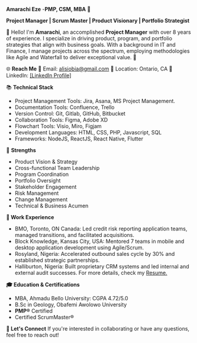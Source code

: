 **Amarachi Eze** -**PMP, CSM, MBA** 🌟

**Project Manager | Scrum Master | Product Visionary | Portfolio Strategist**

👋 Hello! I'm **Amarachi**, an accomplished **Project Manager** with over 8 years of experience. I specialize in driving product, program, and portfolio strategies that align with business goals. With a background in IT and Finance, I manage projects across the spectrum, employing methodologies like Agile and Waterfall to deliver exceptional value. 🚀

🌐 **Reach Me**
💌 Email: [alisiobia@gmail.com](mailto:alisiobia@gmail.com)
🏢 Location: Ontario, CA
🔗 LinkedIn: [[LinkedIn Profile]](https://www.linkedin.com/in/amarachi-eze-b8b13816/)

📚 **Technical Stack**

 * Project Management Tools: Jira, Asana, MS Project Management.          
 * Documentation Tools: Confluence, Trello               
 * Version Control: Git, Gitlab, GitHub, Bitbucket               
 * Collaboration Tools: Figma, Adobe XD               
 * Flowchart Tools: Visio, Miro, Figjam               
 * Development Languages: HTML, CSS, PHP, Javascript, SQL               
 * Frameworks: NodeJS, ReactJS, React Native, Flutter

🌟 **Strengths**
* Product Vision & Strategy
* Cross-functional Team Leadership
* Program Coordination
* Portfolio Oversight
* Stakeholder Engagement
* Risk Management
* Change Management
* Technical & Business Acumen

**💼 Work Experience**
* BMO, Toronto, ON Canada: Led credit risk reporting application teams, managed transitions, and facilitated acquisitions.
* Block Knowledge, Kansas City, USA: Mentored 7 teams in mobile and desktop application development using Agile/Scrum.
* Rosyland, Nigeria: Accelerated outbound sales cycle by 30% and established strategic partnerships.
* Halliburton, Nigeria: Built proprietary CRM systems and led internal and external audit successes.
For more details, check my [Resume.](https://www.linkedin.com/in/amarachi-eze-b8b13816/)

**🎓 Education & Certifications**
* MBA, Ahmadu Bello University: CGPA 4.72/5.0
* B.Sc in Geology, Obafemi Awolowo University
* **PMP®** Certified
* Certified ScrumMaster®

**🤝 Let's Connect**
If you're interested in collaborating or have any questions, feel free to reach out!


<!---
alisiobia/alisiobia is a ✨ special ✨ repository because its `README.md` (this file) appears on your GitHub profile.
You can click the Preview link to take a look at your changes.
--->
